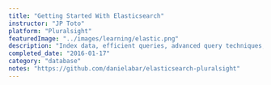 ```yaml
---
title: "Getting Started With Elasticsearch"
instructor: "JP Toto"
platform: "Pluralsight"
featuredImage: "../images/learning/elastic.png"
description: "Index data, efficient queries, advanced query techniques, filters, analytics."
completed_date: "2016-01-17"
category: "database"
notes: "https://github.com/danielabar/elasticsearch-pluralsight"
---
```

